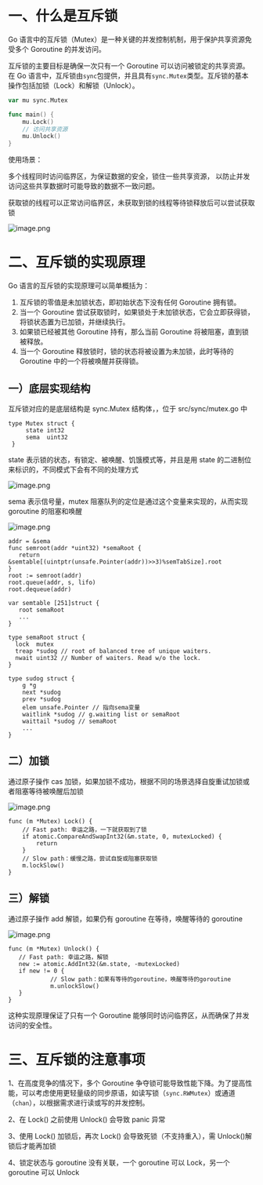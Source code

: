 # 一、什么是互斥锁

Go 语言中的互斥锁（Mutex）是一种关键的并发控制机制，用于保护共享资源免受多个 Goroutine 的并发访问。

互斥锁的主要目标是确保一次只有一个 Goroutine 可以访问被锁定的共享资源。在 Go 语言中，互斥锁由`sync`包提供，并且具有`sync.Mutex`类型。互斥锁的基本操作包括加锁（Lock）和解锁（Unlock）。

```go
var mu sync.Mutex

func main() {
    mu.Lock()
    // 访问共享资源
    mu.Unlock()
}
```

使用场景：

多个线程同时访问临界区，为保证数据的安全，锁住一些共享资源， 以防止并发访问这些共享数据时可能导致的数据不一致问题。

获取锁的线程可以正常访问临界区，未获取到锁的线程等待锁释放后可以尝试获取锁

![image.png](https://cdn.nlark.com/yuque/0/2023/png/12455685/1695553783489-e0a484ea-bb6f-4822-95d2-25d3064ec8cc.png#averageHue=%23f3f3ec&clientId=u4649c3b5-5e65-4&id=OC2Pc&originHeight=549&originWidth=732&originalType=binary&ratio=1&rotation=0&showTitle=false&size=143165&status=done&style=none&taskId=u9cf4dac7-d4f9-41e4-b183-09a652d7254&title=)

# 二、互斥锁的实现原理

Go 语言的互斥锁的实现原理可以简单概括为：

1.  互斥锁的零值是未加锁状态，即初始状态下没有任何 Goroutine 拥有锁。
2.  当一个 Goroutine 尝试获取锁时，如果锁处于未加锁状态，它会立即获得锁，将锁状态置为已加锁，并继续执行。
3.  如果锁已经被其他 Goroutine 持有，那么当前 Goroutine 将被阻塞，直到锁被释放。
4.  当一个 Goroutine 释放锁时，锁的状态将被设置为未加锁，此时等待的 Goroutine 中的一个将被唤醒并获得锁。

## 一）底层实现结构

互斥锁对应的是底层结构是 sync.Mutex 结构体，，位于 src/sync/mutex.go 中

```
type Mutex struct {
	 state int32
	 sema  uint32
 }
```

state 表示锁的状态，有锁定、被唤醒、饥饿模式等，并且是用 state 的二进制位来标识的，不同模式下会有不同的处理方式

![image.png](https://cdn.nlark.com/yuque/0/2023/png/12455685/1695553822987-30630fbe-14a3-48d4-9cdb-1e78c3bb887e.png#averageHue=%23f2f0f0&clientId=u4649c3b5-5e65-4&id=t7xM0&originHeight=346&originWidth=685&originalType=binary&ratio=1&rotation=0&showTitle=false&size=51339&status=done&style=none&taskId=u9dc41ecf-ef73-4d32-90ae-13d7a933f1c&title=)

sema 表示信号量，mutex 阻塞队列的定位是通过这个变量来实现的，从而实现 goroutine 的阻塞和唤醒

![image.png](https://cdn.nlark.com/yuque/0/2023/png/12455685/1695553822949-4987d145-a4d0-41e2-92ca-866edbc11ed6.png#averageHue=%23f6f6f6&clientId=u4649c3b5-5e65-4&id=GLg99&originHeight=420&originWidth=645&originalType=binary&ratio=1&rotation=0&showTitle=false&size=38454&status=done&style=none&taskId=u95408ebd-ce31-4be1-b279-5822b2c5dc1&title=)

```
addr = &sema
func semroot(addr *uint32) *semaRoot {
   return &semtable[(uintptr(unsafe.Pointer(addr))>>3)%semTabSize].root
}
root := semroot(addr)
root.queue(addr, s, lifo)
root.dequeue(addr)

var semtable [251]struct {
   root semaRoot
   ...
}

type semaRoot struct {
  lock  mutex
  treap *sudog // root of balanced tree of unique waiters.
  nwait uint32 // Number of waiters. Read w/o the lock.
}

type sudog struct {
	g *g
	next *sudog
	prev *sudog
	elem unsafe.Pointer // 指向sema变量
	waitlink *sudog // g.waiting list or semaRoot
	waittail *sudog // semaRoot
	...
}
```

## 二）加锁

通过原子操作 cas 加锁，如果加锁不成功，根据不同的场景选择自旋重试加锁或者阻塞等待被唤醒后加锁

![image.png](https://cdn.nlark.com/yuque/0/2023/png/12455685/1695553822816-2aaa04f9-6f52-413b-9aa2-9c841526da1c.png#averageHue=%23f8f8f7&clientId=u4649c3b5-5e65-4&id=O8ufq&originHeight=310&originWidth=1342&originalType=binary&ratio=1&rotation=0&showTitle=false&size=55935&status=done&style=none&taskId=u75b4faac-2198-4bc9-91da-e522795423f&title=)

```
func (m *Mutex) Lock() {
	// Fast path: 幸运之路，一下就获取到了锁
	if atomic.CompareAndSwapInt32(&m.state, 0, mutexLocked) {
		return
	}
	// Slow path：缓慢之路，尝试自旋或阻塞获取锁
	m.lockSlow()
}
```

## 三）解锁

通过原子操作 add 解锁，如果仍有 goroutine 在等待，唤醒等待的 goroutine

![image.png](https://cdn.nlark.com/yuque/0/2023/png/12455685/1695553822983-8f122e47-3c2b-4a84-9683-3364a27ce9ce.png#averageHue=%23f7f7f6&clientId=u4649c3b5-5e65-4&id=jkszt&originHeight=238&originWidth=1024&originalType=binary&ratio=1&rotation=0&showTitle=false&size=41005&status=done&style=none&taskId=ue122c36e-1fc1-4c9e-8669-9b386c37d29&title=)

```
func (m *Mutex) Unlock() {
   // Fast path: 幸运之路，解锁
   new := atomic.AddInt32(&m.state, -mutexLocked)
   if new != 0 {
 			// Slow path：如果有等待的goroutine，唤醒等待的goroutine
			m.unlockSlow()
   }
}
```

这种实现原理保证了只有一个 Goroutine 能够同时访问临界区，从而确保了并发访问的安全性。

# 三、互斥锁的注意事项

1、在高度竞争的情况下，多个 Goroutine 争夺锁可能导致性能下降。为了提高性能，可以考虑使用更轻量级的同步原语，如读写锁（`sync.RWMutex`）或通道（`chan`），以根据需求进行读或写的并发控制。

2、在 Lock() 之前使用 Unlock() 会导致 panic 异常

3、使用 Lock() 加锁后，再次 Lock() 会导致死锁（不支持重入），需 Unlock()解锁后才能再加锁

4、锁定状态与 goroutine 没有关联，一个 goroutine 可以 Lock，另一个 goroutine 可以 Unlock
